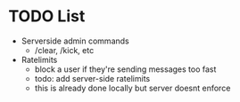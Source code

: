# TODO List

- Serverside admin commands
  - /clear, /kick, etc
- Ratelimits
  - block a user if they're sending messages too fast
  - todo: add server-side ratelimits
  - this is already done locally but server doesnt enforce